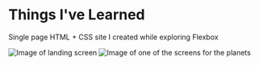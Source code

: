 # Things I've Learned
Single page HTML + CSS site I created while exploring Flexbox

![Image of landing screen](https://i.imgur.com/dkKybFU.png)
![Image of one of the screens for the planets](https://i.imgur.com/yUf1nD8.png)